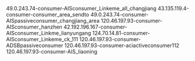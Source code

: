 49.0.243.74-consumer-AISconsumer_Linkeme_all_changjiang
43.135.119.4-consumer-consumer_area_sendto
49.0.243.74-consumer-AISpassiveconsumer_changjiang_area
120.46.197.93-consumer-AISconsumer_hanzhen
42.192.196.167-consumer-AISconsumer_Linkme_lianyungang
124.70.14.81-consumer-AISconsumer_Linkeme_ck_111
120.46.197.93-consumer-ADSBpassiveconsumer
120.46.197.93-consumer-aciactiveconsumer112
120.46.197.93-consumer-AIS_liaoning
